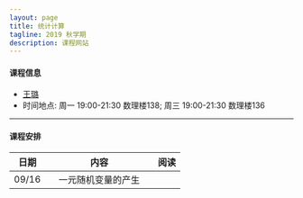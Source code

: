 ```yaml
---
layout: page
title: 统计计算
tagline: 2019 秋学期
description: 课程网站
---
```


#### 课程信息
* [王璐](http://faculty.csu.edu.cn/wanglu)
* 时间地点: 周一 19:00-21:30 数理楼138; 周三 19:00-21:30 数理楼136

---
#### 课程安排
| 日期 | | 内容 | |  阅读  | 
|------|---|--------------------------------|---|----------|
| 09/16 || 一元随机变量的产生   ||   |
